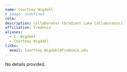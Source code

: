 ```yaml
---
name: Courtney Wigdahl
# image: undefined
role: 
description: Collaborator (Gradient Lake Collaborator)
affiliation: Fredonia
aliases:
  - C. Wigdahl
  - Courtney Wigdahl
links:
  email: Courtney.Wigdahl@fredonia.edu
---
```


No details provided.